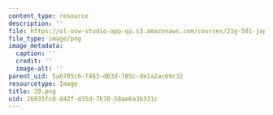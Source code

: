 ```yaml
---
content_type: resource
description: ''
file: https://ol-ocw-studio-app-qa.s3.amazonaws.com/courses/21g-501-japanese-i-fall-2019/26035fc0d42fd35d7b7058ae6a3b331c_29.png
file_type: image/png
image_metadata:
  caption: ''
  credit: ''
  image-alt: ''
parent_uid: 5a6705c6-f463-d63d-785c-de1a2ac69c32
resourcetype: Image
title: 29.png
uid: 26035fc0-d42f-d35d-7b70-58ae6a3b331c
---
```

